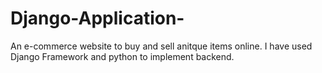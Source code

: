 # Django-Application-
An e-commerce website to buy and sell anitque items online.  I have used Django Framework and python to implement backend.
